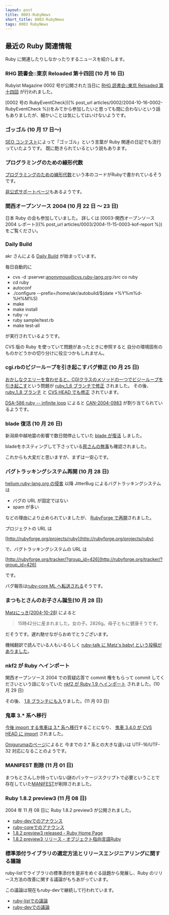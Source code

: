 ```yaml
---
layout: post
title: 0003-RubyNews
short_title: 0003-RubyNews
tags: 0003 RubyNews
---
```



## 最近の Ruby 関連情報

Ruby に関連したりしなかったりするニュースを紹介します。

### RHG 読書会::東京 Reloaded 第十四回 (10 月 16 日)

Rubyist Magazine 0002 号が公開された当日に
[RHG 読書会::東京 Reloaded 第十四回](http://pub.cozmixng.org/~the-rwiki/rw-cgi.rb?cmd=view;name=RHG%C6%C9%BD%F1%B2%F1%3A%3A%C5%EC%B5%FE+Reloaded#a.c2.e8.bd.bd.bb.cd.b2.f3)
が行われました。

[0002 号の RubyEventCheck]({% post_url articles/0002/2004-10-16-0002-RubyEventCheck %})をみてから参加したいと思っても間に合わないという話もありましたが、細かいことは気にしてはいけないようです。

### ゴッゴル (10 月 17 日〜)

[SEO コンテスト](http://www.seo-association.com/)によって「ゴッゴル」という言葉が Ruby 関連の日記でも流行っていたようです。
既に飽きられているという説もあります。

### プログラミングのための線形代数

[プログラミングのための線形代数](http://ssl.ohmsha.co.jp/cgi-bin/menu.cgi?ISBN=4-274-06578-2)という本のコードがRubyで書かれているそうです。

[非公式サポートページ](http://wiki.fdiary.net/lacs/)もあるようです。

### 関西オープンソース 2004 (10 月 22 日 〜 23 日)

日本 Ruby の会も参加していました。
詳しくは [0003-関西オープンソース 2004 レポート]({% post_url articles/0003/2004-11-15-0003-kof-report %})をご覧ください。

### Daily Build

akr さんによる
[Daily Build](http://www.rubyist.net/~akr/)
が始まっています。

毎日自動的に

* cvs -d :pserver:anonymous@cvs.ruby-lang.org:/src co ruby
* cd ruby
* autoconf
* ./configure --prefix=/home/akr/autobuild/$(date +%Y%m%d-%H%M%S)
* make
* make install
* ruby -v
* ruby sample/test.rb
* make test-all


が実行されているようです。

CVS 版の Ruby を使っていて問題があったときに参照すると
自分の環境固有のものかどうかの切り分けに役立つかもしれません。

### cgi.rbのビジーループを引き起こすバグ修正 (10 月 25 日)

[おかしなクエリーを食わせると、CGIクラスのメソッドの一つでビジーループを引き起こす](http://enbug.tdiary.net/20041023.html#p03)という問題が
[ruby_1_6 ブランチで修正](http://www.ruby-lang.org/cgi-bin/cvsweb.cgi/ruby/lib/cgi.rb?cvsroot=src&r1=1.23.2.17&r2=1.23.2.18)
されました。
その後、
[ruby_1_8 ブランチ](http://www.ruby-lang.org/cgi-bin/cvsweb.cgi/ruby/lib/cgi.rb?cvsroot=src&r1=1.68.2.6&r2=1.68.2.7)
と
[CVS HEAD でも修正](http://www.ruby-lang.org/cgi-bin/cvsweb.cgi/ruby/lib/cgi.rb?cvsroot=src&r1=1.76&r2=1.77)
されています。

[DSA-586 ruby -- infinite loop](http://www.jp.debian.org/security/2004/dsa-586)
によると
[CAN-2004-0983](http://cve.mitre.org/cgi-bin/cvename.cgi?name=CAN-2004-0983)
が割り当てられているようです。

### blade 復活 (10 月 26 日)

新潟県中越地震の影響で数日間停止していた
[blade が復活](http://blade.nagaokaut.ac.jp/cgi-bin/scat.rb/ruby/ruby-list/40134)
しました。

bladeをホスティングして下さっている[原さんの無事](http://blade.nagaokaut.ac.jp/cgi-bin/scat.rb/ruby/ruby-list/40134)も確認されました。

これからも大変だと思いますが、まずは一安心です。

### バグトラッキングシステム再開 (10 月 28 日)

[helium.ruby-lang.org の侵害](http://www.ruby-lang.org/ja/20040726.html)
以降 JitterBug によるバグトラッキングシステムは

* バグの URL が固定ではない
* spam が多い


などの理由により止められていましたが、
[RubyForge で再開](http://blade.nagaokaut.ac.jp/cgi-bin/scat.rb/ruby/ruby-core/3589)されました。

プロジェクトの URL は

[http://rubyforge.org/projects/ruby](http://rubyforge.org/projects/ruby)

で、バグトラッキングシステムの URL は

[http://rubyforge.org/tracker/?group_id=426](http://rubyforge.org/tracker/?group_id=426)

です。

バグ報告は[ruby-core ML へ転送される](http://blade.nagaokaut.ac.jp/cgi-bin/scat.rb/ruby/ruby-core/3603)そうです。

### まつもとさんのお子さん誕生(10 月 28 日)

[Matzにっき(2004-10-28)](http://www.rubyist.net/~matz/20041028.html#p02)
によると

> 15時42分に産まれました。女の子。2826g。母子ともに健康そうです。


だそうです。遅れ馳せながらおめでとうございます。

機械翻訳で読んでいる人もいるらしく
[ruby-talk に Matz's baby! という投稿がありました](http://blade.nagaokaut.ac.jp/cgi-bin/scat.rb/ruby/ruby-talk/118142)。

### nkf2 が Ruby へインポート

関西オープンソース 2004 での質疑応答で commit 権をもらって commit してくださいという話になっていた
[nkf2 が Ruby 1.9 へインポート](http://blade.nagaokaut.ac.jp/cgi-bin/scat.rb/ruby/ruby-dev/24595)
されました。(10 月 29 日)

その後、
[1.8 ブランチにも入](http://blade.nagaokaut.ac.jp/cgi-bin/scat.rb/ruby/ruby-dev/24698)りました。(11 月 03 日)

### 鬼車 3.* 系へ移行

[今後 import する鬼車は 3.* 系へ移行](http://blade.nagaokaut.ac.jp/cgi-bin/scat.rb/ruby/ruby-dev/24651)することになり、
[鬼車 3.4.0 が CVS HEAD に import](http://blade.nagaokaut.ac.jp/cgi-bin/scat.rb/ruby/ruby-dev/24709)
されました。

[Onigurumaのページ](http://www.geocities.jp/kosako1/oniguruma/)によると
今までの 2.* 系との大きな違いは UTF-16/UTF-32 対応になることのようです。

### MANIFEST 削除 (11 月 01 日)

まつもとさんしか持っていない謎のパッケージスクリプトで必要ということで
存在していた[MANIFEST](http://blade.nagaokaut.ac.jp/cgi-bin/scat.rb/ruby/ruby-dev/24661)が削除されました。

### Ruby 1.8.2 preview3 (11 月 08 日)

2004 年 11 月 08 日に Ruby 1.8.2 preview3 が公開されました。

* [ruby-devでのアナウンス](http://blade.nagaokaut.ac.jp/cgi-bin/scat.rb/ruby/ruby-dev/24740)
* [ruby-coreでのアナウンス](http://blade.nagaokaut.ac.jp/cgi-bin/scat.rb/ruby/ruby-core/3694)
* [1.8.2 preview3 released - Ruby Home Page](http://www.ruby-lang.org/en/20041108.html)
* [1.8.2 preview3 リリース - オブジェクト指向言語Ruby](http://www.ruby-lang.org/ja/20041108.html)


### 標準添付ライブラリの選定方法とリリースエンジニアリングに関する議論

ruby-listでライブラリの標準添付を是非をめぐる話題から発展し、Ruby のリリース方法の改善に関する議論がもちあがっています。

この議論は現在もruby-devで継続して行われています。

* [ruby-listでの議論](http://blade.nagaokaut.ac.jp/cgi-bin/vframe.rb/ruby/ruby-list/40196?40144-40301)
* [ruby-devでの議論](http://blade.nagaokaut.ac.jp/cgi-bin/vframe.rb/ruby/ruby-dev/24804?24649-24844)



